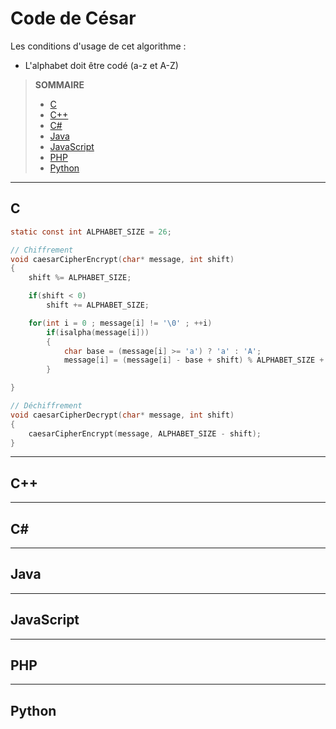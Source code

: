 # Code de César

Les conditions d'usage de cet algorithme :

+ L'alphabet doit être codé (a-z et A-Z)

> **SOMMAIRE**
> + [C](#c)
> + [C++](#c-1)
> + [C#](#c-2)
> + [Java](#java)
> + [JavaScript](#javascript)
> + [PHP](#php)
> + [Python](#python)

---

## C

```c
static const int ALPHABET_SIZE = 26;

// Chiffrement
void caesarCipherEncrypt(char* message, int shift)
{
    shift %= ALPHABET_SIZE;

    if(shift < 0)
        shift += ALPHABET_SIZE;

    for(int i = 0 ; message[i] != '\0' ; ++i)
        if(isalpha(message[i]))
        {
            char base = (message[i] >= 'a') ? 'a' : 'A';
            message[i] = (message[i] - base + shift) % ALPHABET_SIZE + base;
        }

}

// Déchiffrement
void caesarCipherDecrypt(char* message, int shift)
{
    caesarCipherEncrypt(message, ALPHABET_SIZE - shift);
}
```

---

## C++

---

## C#

---

## Java

---

## JavaScript

---

## PHP

---

## Python
